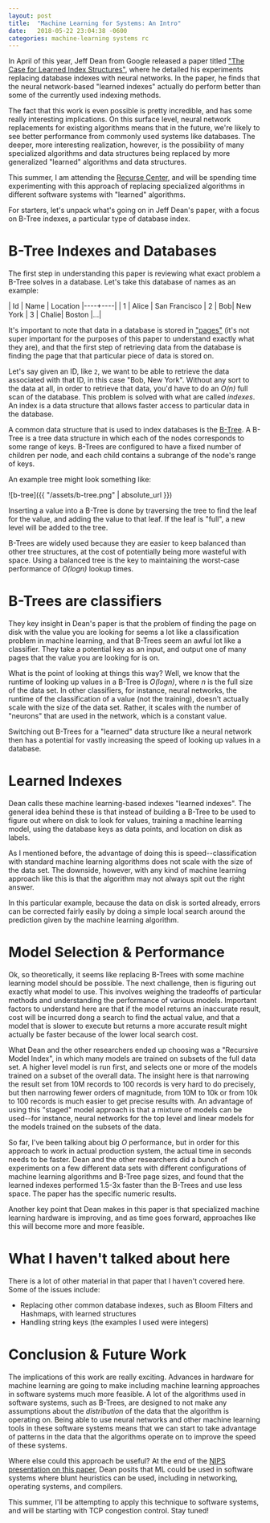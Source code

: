 ```yaml
---
layout: post
title:  "Machine Learning for Systems: An Intro"
date:   2018-05-22 23:04:38 -0600
categories: machine-learning systems rc
---
```


In April of this year, Jeff Dean from Google released a paper titled ["The Case for Learned Index Structures"](https://arxiv.org/pdf/1712.01208.pdf), where he detailed his experiments replacing  database indexes with neural networks. In the paper, he finds that the neural network-based "learned indexes" actually do perform better than some of the currently used indexing methods.

The fact that this work is even possible is pretty incredible, and has some really interesting implications. On this surface level, neural network replacements for existing algorithms means that in the future, we're likely to see better performance from commonly used systems like databases. The deeper, more interesting realization, however, is the possibility of many specialized algorithms and data structures being replaced by more generalized "learned" algorithms and data structures.

This summer, I am attending the [Recurse Center](recurse.com), and will be spending time experimenting with this approach of replacing specialized algorithms in different software systems with "learned" algorithms.

For starters, let's unpack what's going on in Jeff Dean's paper, with a focus on B-Tree indexes, a particular type of database index.

# B-Tree Indexes and Databases

The first step in understanding this paper is reviewing what exact problem a B-Tree solves in a database. Let's take this database of names as an example:

| Id | Name | Location
|----+----|
| 1 | Alice | San Francisco
| 2 | Bob| New York
| 3 | Chalie| Boston
|...|

It's important to note that data in a database is stored in ["pages"](https://dev.mysql.com/doc/refman/8.0/en/innodb-file-space.html) (it's not super important
for the purposes of this paper to understand exactly what they are), and that the first step of retrieving data from the database is finding the page that
  that particular piece of data is stored on.

Let's say given an ID, like `2`, we want to be able to retrieve the data associated with that ID, in this case "Bob, New York". Without any sort to the data at all,
in order to retrieve that data, you'd have to do an _O(n)_ full scan of the database. This problem is solved with what are called _indexes_. An index is a data structure
that allows faster access to particular data in the database.

A common data structure that is used to index databases is the [B-Tree](https://en.wikipedia.org/wiki/B-tree). A B-Tree is a tree data structure in which each of the
nodes corresponds to some range of keys. B-Trees are configured to have a fixed number of children per node, and each child contains a subrange of the node's range of keys.

An example tree might look something like:

![b-tree]({{ "/assets/b-tree.png" | absolute_url }})

Inserting a value into a B-Tree is done by traversing the tree to find the leaf for the value, and adding the value to that leaf. If the leaf is "full", a new level
will be added to the tree.

B-Trees are widely used because they are easier to keep balanced than other tree structures, at the cost of potentially being more wasteful with space. Using
a balanced tree is the key to maintaining the worst-case performance of _O(logn)_ lookup times.

# B-Trees are classifiers

They key insight in Dean's paper is that the problem of finding the page on disk with the value you are looking for seems a lot like
a classification problem in machine learning, and that B-Trees seem an awful lot like a classifier. They take a potential key
as an input, and output one of many pages that the value you are looking for is on.

What is the point of looking at things this way? Well, we know that the runtime of looking up values in a B-Tree is _O(logn)_, where
_n_ is the full size of the data set. In other classifiers, for instance, neural networks, the runtime of the classification of a value
(not the training), doesn't actually scale with the size of the data set. Rather, it scales with the number of "neurons" that are used in the
network, which is a constant value.

Switching out B-Trees for a "learned" data structure like a neural network then has a potential for vastly increasing
the speed of looking up values in a database.

# Learned Indexes

Dean calls these machine learning-based indexes "learned indexes". The general idea behind these is that instead of building
a B-Tree to be used to figure out where on disk to look for values, training a machine learning model, using the database keys
as data points, and location on disk as labels.

As I mentioned before, the advantage of doing this is speed--classification with standard machine learning algorithms does not
scale with the size of the data set. The downside, however, with any kind of machine learning approach like this is that the algorithm
may not always spit out the right answer.

In this particular example, because the data on disk is sorted already, errors can be corrected fairly easily by doing a simple local
search around the prediction given by the machine learning algorithm.

# Model Selection & Performance

Ok, so theoretically, it seems like replacing B-Trees with some machine learning model should be possible. The next challenge, then
is figuring out exactly what model to use. This involves weighing the tradeoffs of particular methods and understanding the
performance of various models. Important factors to understand here are that if the model returns an inaccurate result, cost will be
incurred dong a search to find the actual value, and that a model that is slower to execute but returns a more accurate result
might actually be faster because of the lower local search cost.

What Dean and the other researchers ended up choosing was a "Recursive Model Index", in which many models are trained on
subsets of the full data set. A higher level model is run first, and selects one or more of the models trained on a subset
of the overall data. The insight here is that narrowing the result set from 10M records to 100 records is very hard to do
precisely, but then narrowing fewer orders of magnitude, from 10M to 10k or from 10k to 100 records is much easier to
get precise results with. An advantage of using this "staged" model approach is that a mixture of models can be used--for instance,
neural networks for the top level and linear models for the models trained on the subsets of the data.

So far, I've been talking about big _O_ performance, but in order for this approach to work in actual production
system, the actual time in seconds needs to be faster. Dean and the other researchers did a bunch of experiments on a few different data sets
with different configurations of machine learning algorithms and B-Tree page sizes, and found that the learned indexes
performed 1.5-3x faster than the B-Trees and use less space. The paper has the specific numeric results.

Another key point that Dean makes in this paper is that specialized machine learning hardware is improving,
and as time goes forward, approaches like this will become more and more feasible.

# What I haven't talked about here

There is a lot of other material in that paper that I haven't covered here. Some of the issues include:

* Replacing other common database indexes, such as Bloom Filters and Hashmaps, with learned structures
* Handling string keys (the examples I used were integers)

# Conclusion & Future Work

The implications of this work are really exciting. Advances in hardware for machine learning are going to make
including machine learning approaches in software systems much more feasible. A lot of the algorithms used in
software systems, such as B-Trees, are designed to not make any assumptions about the _distribution_ of the data
that the algorithm is operating on. Being able to use neural networks and other machine learning tools in these
software systems means that we can start to take advantage of patterns in the data that the algorithms operate on to
improve the speed of these systems.

Where else could this approach be useful? At the end of the [NIPS presentation on this paper](http://learningsys.org/nips17/assets/slides/dean-nips17.pdf),
Dean posits that ML could be used in software systems where blunt heuristics can be used, including in networking, operating systems, and compilers.

This summer, I'll be attempting to apply this technique to software systems, and will be starting with TCP congestion control. Stay tuned!
